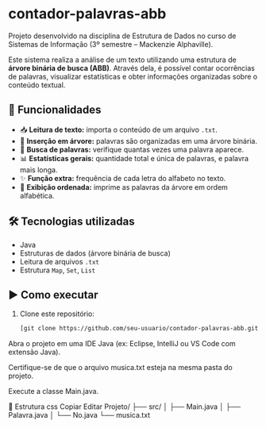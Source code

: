 # contador-palavras-abb

Projeto desenvolvido na disciplina de Estrutura de Dados no curso de Sistemas de Informação (3º semestre – Mackenzie Alphaville).

Este sistema realiza a análise de um texto utilizando uma estrutura de **árvore binária de busca (ABB)**. Através dela, é possível contar ocorrências de palavras, visualizar estatísticas e obter informações organizadas sobre o conteúdo textual.

## 📌 Funcionalidades

- 📥 **Leitura de texto:** importa o conteúdo de um arquivo `.txt`.
- 🌳 **Inserção em árvore:** palavras são organizadas em uma árvore binária.
- 🔎 **Busca de palavras:** verifique quantas vezes uma palavra aparece.
- 📊 **Estatísticas gerais:** quantidade total e única de palavras, e palavra mais longa.
- ✨ **Função extra:** frequência de cada letra do alfabeto no texto.
- 📃 **Exibição ordenada:** imprime as palavras da árvore em ordem alfabética.


## 🛠️ Tecnologias utilizadas

- Java
- Estruturas de dados (árvore binária de busca)
- Leitura de arquivos `.txt`
- Estrutura `Map`, `Set`, `List`


## ▶️ Como executar

1. Clone este repositório:
   ```bash
   [git clone https://github.com/seu-usuario/contador-palavras-abb.git](https://github.com/Lall0/Contador-palavras-abb.git)
Abra o projeto em uma IDE Java (ex: Eclipse, IntelliJ ou VS Code com extensão Java).

Certifique-se de que o arquivo musica.txt esteja na mesma pasta do projeto.

Execute a classe Main.java.

📁 Estrutura
css
Copiar
Editar
Projeto/
├── src/
│   ├── Main.java
│   ├── Palavra.java
│   └── No.java
└── musica.txt
